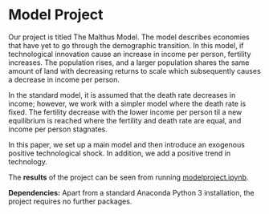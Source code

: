 # Model Project
Our project is titled The Malthus Model. The model describes economies that have yet to go through the demographic transition. In this model, if technological innovation cause an increase in income per person, fertility increases. The population rises, and a larger population shares the same amount of land with decreasing returns to scale which subsequently causes a decrease in income per person.

In the standard model, it is assumed that the death rate decreases in income; however, we work with a simpler model where the death rate is fixed. 
The fertility decrease with the lower income per person til a new equilibrium is reached where the fertility and death rate are equal, and income per person stagnates.

In this paper, we set up a main model and then introduce an exogenous positive technological shock. In addition, we add a positive trend in technology.

The **results** of the project can be seen from running [modelproject.ipynb](modelproject.ipynb).

**Dependencies:** Apart from a standard Anaconda Python 3 installation, the project requires no further packages.
